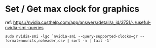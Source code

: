 # Set / Get max clock for graphics

ref: https://nvidia.custhelp.com/app/answers/detail/a_id/3751/~/useful-nvidia-smi-queries

``
sudo nvidia-smi -lgc `nvidia-smi --query-supported-clocks=gr --format=nounits,noheader,csv | sort -n | tail -1`
``
